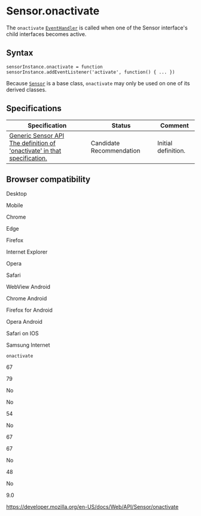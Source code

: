 Sensor.onactivate
=================

The `onactivate` [`EventHandler`](https://developer.mozilla.org/en-US/docs/Web/Events/Event_handlers) is called when one of the Sensor interface's child interfaces becomes active.

Syntax
------

    sensorInstance.onactivate = function
    sensorInstance.addEventListener('activate', function() { ... })

Because [`Sensor`](../sensor) is a base class, `onactivate` may only be used on one of its derived classes.

Specifications
--------------

<table><thead><tr class="header"><th>Specification</th><th>Status</th><th>Comment</th></tr></thead><tbody><tr class="odd"><td><a href="https://www.w3.org/TR/generic-sensor/#dom-sensor-onactivate">Generic Sensor API<br />
<span class="small">The definition of 'onactivate' in that specification.</span></a></td><td><span class="spec-cr">Candidate Recommendation</span></td><td>Initial definition.</td></tr></tbody></table>

Browser compatibility
---------------------

Desktop

Mobile

Chrome

Edge

Firefox

Internet Explorer

Opera

Safari

WebView Android

Chrome Android

Firefox for Android

Opera Android

Safari on IOS

Samsung Internet

`onactivate`

67

79

No

No

54

No

67

67

No

48

No

9.0

<a href="https://developer.mozilla.org/en-US/docs/Web/API/Sensor/onactivate" class="_attribution-link">https://developer.mozilla.org/en-US/docs/Web/API/Sensor/onactivate</a>
